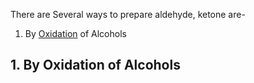 There are Several ways to prepare aldehyde, ketone are-
1. By [Oxidation](../Jee/Chemistry/Electrochemistry/Oxidation.md) of Alcohols

## 1. By Oxidation of Alcohols
